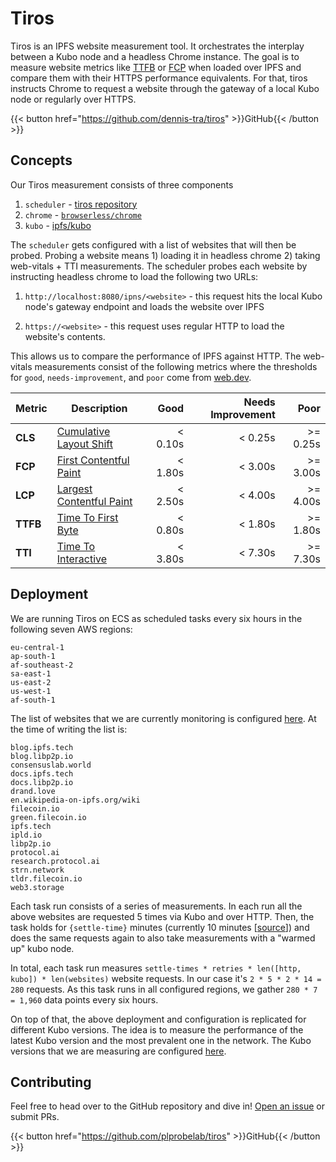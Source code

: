 # Tiros

Tiros is an IPFS website measurement tool. It orchestrates the interplay between
a Kubo node and a headless Chrome instance. The goal is to measure website
metrics like [TTFB](https://web.dev/ttfb) or [FCP](https://web.dev/fcp) when loaded over IPFS and compare them with their HTTPS performance equivalents. For that, tiros instructs Chrome to request a website through the gateway of a local Kubo node or regularly over HTTPS.

{{< button href="https://github.com/dennis-tra/tiros" >}}GitHub{{< /button >}}

## Concepts

Our Tiros measurement consists of three components

1. `scheduler` - [tiros repository](https://github.com/plprobelab/tiros)
2. `chrome` - [`browserless/chrome`](https://github.com/browserless/chrome)
3. `kubo` - [ipfs/kubo](https://hub.docker.com/r/ipfs/kubo/)

The `scheduler` gets configured with a list of websites that will then be probed. Probing a website means 1) loading it in headless chrome 2) taking web-vitals + TTI measurements. The scheduler probes each website by instructing headless chrome to load the following two URLs:

1. `http://localhost:8080/ipns/<website>` - this request hits the local Kubo node's gateway endpoint and loads the website over IPFS

2. `https://<website>` - this request uses regular HTTP to load the website's contents.

This allows us to compare the performance of IPFS against HTTP. The web-vitals measurements consist of the following metrics where the thresholds for `good`, `needs-improvement`, and `poor` come from [web.dev](https://web.dev).

| Metric   | Description                                                                                 | Good    | Needs Improvement | Poor     |
| -------- | ------------------------------------------------------------------------------------------- | -------:| -----------------:| --------:|
| **CLS**  | [Cumulative Layout Shift](https://web.dev/cls/)                                             | < 0.10s | < 0.25s           | >= 0.25s |
| **FCP**  | [First Contentful Paint](https://web.dev/fcp/)                                              | < 1.80s | < 3.00s           | >= 3.00s |
| **LCP**  | [Largest Contentful Paint](https://web.dev/lcp/)                                            | < 2.50s | < 4.00s           | >= 4.00s |
| **TTFB** | [Time To First Byte](https://web.dev/ttfb/)                                                 | < 0.80s | < 1.80s           | >= 1.80s |
| **TTI**  | [Time To Interactive](https://developer.chrome.com/docs/lighthouse/performance/interactive) | < 3.80s | < 7.30s           | >= 7.30s |

## Deployment

We are running Tiros on ECS as scheduled tasks every six hours in the following
seven AWS regions:

```
eu-central-1
ap-south-1
af-southeast-2
sa-east-1
us-east-2
us-west-1
af-south-1
```

The list of websites that we are currently monitoring is configured [here](https://github.com/protocol/probelab-infra/blob/aabe20d28e833364e0ed17e651d5f810e524cbb9/aws/tf/modules/tiros/_variables.tf#L49). At the time of writing the list is:

```
blog.ipfs.tech
blog.libp2p.io
consensuslab.world
docs.ipfs.tech
docs.libp2p.io
drand.love
en.wikipedia-on-ipfs.org/wiki
filecoin.io
green.filecoin.io
ipfs.tech
ipld.io
libp2p.io
protocol.ai
research.protocol.ai
strn.network
tldr.filecoin.io
web3.storage
```

Each task run consists of a series of measurements. In each run all the above websites are requested 5 times via Kubo and over HTTP. Then, the task holds for `{settle-time}` minutes (currently 10 minutes [[source](https://github.com/protocol/probelab-infra/blob/1d1867e41cc0a58d641f6edb28ccdf9660f5bdca/aws/tf/tiros.tf#L4)]) and does the same requests again to also take measurements with a "warmed up" kubo node.

In total, each task run measures `settle-times * retries * len([http, kubo]) * len(websites)` website requests. In our case it's `2 * 5 * 2 * 14 = 280` requests. As this task runs in all configured regions, we gather `280 * 7 = 1,960` data points every six hours.

On top of that, the above deployment and configuration is replicated for different Kubo versions. The idea is to measure the performance of the latest Kubo version and the most prevalent one in the network. The Kubo versions that we are measuring are configured [here](https://github.com/protocol/probelab-infra/blob/1d1867e41cc0a58d641f6edb28ccdf9660f5bdca/aws/tf/tiros.tf#L3).

## Contributing

Feel free to head over to the GitHub repository and dive in! [Open an issue](https://github.com/plprobelab/tiros/issues/new) or submit PRs.

{{< button href="https://github.com/plprobelab/tiros" >}}GitHub{{< /button >}}
